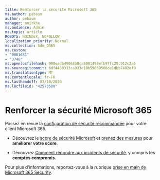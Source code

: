 ```yaml
---
title: Renforcer la sécurité Microsoft 365
ms.author: pebaum
author: pebaum
manager: mnirkhe
ms.audience: Admin
ms.topic: article
ROBOTS: NOINDEX, NOFOLLOW
localization_priority: Normal
ms.collection: Adm_O365
ms.custom:
- "9001681"
- "3746"
ms.openlocfilehash: 998eadb49068b0ca8001498efb97fc29c912c2a6
ms.sourcegitcommit: 6df4460313ca033d18b59669506de1dbb7482ef9
ms.translationtype: MT
ms.contentlocale: fr-FR
ms.lasthandoff: 03/10/2020
ms.locfileid: "42573500"
---
```

# <a name="increase-microsoft-365-security"></a>Renforcer la sécurité Microsoft 365

Passez en revue la [configuration de sécurité recommandée](https://docs.microsoft.com/microsoft-365/security/office-365-security/tenant-wide-setup-for-increased-security?view=o365-worldwide) pour votre client Microsoft 365.

- Découvrez le [score de sécurité Microsoft](https://docs.microsoft.com/microsoft-365/security/mtp/microsoft-secure-score?view=o365-worldwide) et [prenez des mesures](https://docs.microsoft.com/microsoft-365/security/mtp/microsoft-secure-score?view=o365-worldwide#take-action-to-improve-your-score) pour **améliorer votre score**.

- Découvrez [Comment répondre aux incidents de sécurité](https://docs.microsoft.com/microsoft-365/security/office-365-security/office365-security-incident-response-overview?view=o365-worldwide), y compris les **comptes compromis**.

Pour plus d’informations, reportez-vous à la rubrique [prise en main de Microsoft 365 Security](https://docs.microsoft.com/microsoft-365/security/office-365-security/security-roadmap?view=o365-worldwide). 
